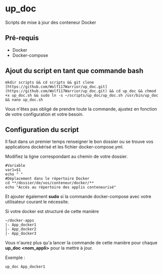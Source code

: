 # up_doc
Scripts de mise à jour des conteneur Docker

## Pré-requis

 - Docker 
 - Docker-compose


## Ajout du script en tant que commande bash

    mkdir scripts && cd scripts && git clone [https://github.com/Wolf117Warrior/up_doc.git](https://github.com/Wolf117Warrior/up_doc.git) && cd up_doc && chmod +x up_doc.sh && sudo ln -s ~/scripts/up_doc/up_doc.sh /usr/bin/up_doc && nano up_doc.sh

Vous n'êtes pas obligé de prendre toute la commande, ajustez en fonction de votre configuration et votre besoin.

## Configuration du script

Il faut dans un premier temps renseigner le bon dossier ou se trouve vos applications dockérisé et les fichier docker-compose.yml.

Modifiez la ligne correspondant au chemin de votre dossier.

    #Variable
    var1=$1
    echo " "
    #Déplacement dans le répertoire Docker
    cd **/dossier/de/vos/conteneur/docker/**
    echo "Accès au répertoire des applis conteneurisé"

Et ajouter également **sudo** si la commande docker-compose avec votre utilisateur courant le nécessite.

Si votre docker est structuré de cette manière

    ~/docker-apps
    |- App_docker1
    |- App_docker2
    |- App_docker3
Vous n'aurez plus qu'a lancer la commande de cette manière pour chaque **up_doc <nom_appli>** pour la mettre à jour.

Exemple :

    up_doc App_docker1
